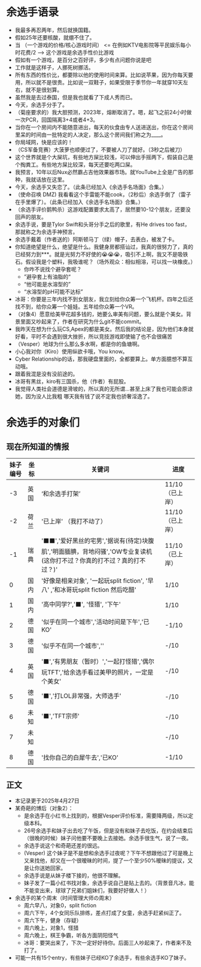# 余选手语录
* 我最多再忍两年，然后就换国籍。 <br />
* 假如25年还要核酸，就绷不住了。 <br />
* 当 （一个游戏的价格/核心游戏时间） <= 在例如KTV电影院等平民娱乐每小时花费/2 --> 这个游戏是余选手性价比游戏 <br />
* 假如有一个游戏，是百分之百好评，多少有点问题你说是吧 <br />
* 工作就是这样子，人挪死树挪活。 <br />
* 所有东西的性价比，都要除以他的使用时间来算。比如说苹果，因为你每天要用，所以就不是很贵。比如说一双鞋子，如果受限于季节你一年就穿10天左右，就不是很划算。 <br />
* 虽然我是去过泰国，但是我也就看了下成人秀而已。 <br />
* 今天，余选手分手了。 <br />
* （菊座要求的）我大胆预测，2023年，熔断取消了。嗯，起飞之前24小时做一次PCR，回国隔离3+4或者4+3。<br />
* 当你在一个房间内不能随意进出，每天的伙食由专人送进送出，你在这个房间里呆的时间由一批特定的人决定，那么这个房间我们称之为____。 <br />
* 你局域网，快是应该的！ <br />
* （CS军备竞赛）大菠萝也顺便过了，不要被人刀了就好。（3秒之后被刀） <br />
* 这个世界就是个大屎坑，有些地方屎比较浅，可以伸出手摇两下，假装自己是个掏粪工。有些地方屎比较深，每天还要吃两口屎。 <br />
* 我预言，10年以后Nux必然霸占吉他效果器市场。就YouTube上全是广告的那种，我就话放在这里。 <br />
* 今天，余选手又失恋了。（此条已经加入《余选手名场面》合集。） <br />
* （使命召唤 DMZ) 我看看这个手雷能不能cook，（2秒后）余选手倒了（雷子在手里爆了）。（此条已经加入《余选手名场面》合集。）<br />
* （余选手评价鹅鸭杀）这游戏配置要求太高了，居然要10-12个朋友，还要没回声的朋友。 <br />
* 余选手说，要是Tylor Swift和头哥分手之后的歌里，有He drives too fast，那就称之为余选手神预言。 <br />
* 余选手戴着（作者送的）阿斯顿马丁（绿）帽子，去表白，被发了卡。 <br />
* 你知道绝望是什么，绝望是什么。我健身房都搭讪过，我真的很努力了，真的已经努力到***。就是光努力不好使的😭😭😭，吸引不上啊，我又不是吸铁石。假设我是个塑料，我吸谁呢？（场外观众：相似相溶，可以找一块橡皮。）
  * 你咋不说找个避孕套呢？
  * ”避孕套上有油脂的“
  * “他可能是水溶型的”
  * “水溶型的pH可能不达标”
* 冰哥：你要是三年内找不到女朋友，我立刻给你众筹一个飞机杯。四年之后还找不到，给你众筹一个娃娃。五年给你众筹一个VR。
* （对象4）愿意给美甲花超多钱的，她要么审美有问题，要么就是个美女。背景里面又吵起来了，作者在研究为什么git不能commit。
* 我昨天在想为什么玩CS,Apex的都是美女。然后我的结论是，因为他们本身就好看，平时不会遇到很大挫折，所以竞技游戏即使输了也不会很痛苦
* （Vesper）地球为什么那么多水啊，都是你的鱼塘啊。
* 小心我对你（Kiro）使用纵欲卡哦，You know。
* Cyber Relationship的话，那我硬盘里面的，全都要算上。单方面臆想不算互动哦。
* 跟着我混是没有没前途的。
* 冰哥有黑丝，kiro有三国杀，他（作者）有屁股。
* 我觉得人类社会道德是滑坡的，所以真的无所谓…甚至上床了我也可能会原谅她，因为没人比我粗
哪天我有钱了说不定我也骄奢淫逸了。

# 余选手的对象们
## 现在所知道的情报
| 妹子编号      | 坐标 | 关键词 | 进度 |
| ----------- | ----------- | ------ | ------ |
| -3 | 英国 | ‘和余选手打架’ | 11/10 （已上岸）|
| -2 | 荷兰 | '已上岸' （我打不动了）| 11/10 （已上岸）|
| -1 | 瑞典 | '⬛⬛','爱好黑丝的宅男','据说有(待定)块腹肌','明面腼腆，背地闷骚','OW专业复读机 (这你打不过？你真的打不过？真的打不过？)'| 11/10 （已上岸） |
| 0 | 国内 | '好像是相亲对象', '一起玩split fiction', '早八' ,'和冰哥玩split fiction 然后吃醋' | 1/10 |
| 1 | 国内 | '高中同学?','⬛', '怪猎', '下午' |  1/10 |
| 2 | 德国 | '似乎在同一个城市','活动时间是下午','已KO'| -1/10 |
| 3 | 德国 | '似乎不在同一个城市',''| -/10 |
| 4 | 英国 | '⬛','有男朋友（暂时）','一起打怪猎',’偶尔玩TFT‘,'给余选手看过美甲的照片，一定是个美女'| -/10 |
| 5 | 德国 | '⬛','打LOL非常强，大师选手'| -/10 |
| 6 | 未知 | '⬛','TFT宗师'| -/10 |
| 7 | 未知 | | -/10 |
| 8 | 德国 | '找你自己的白犀牛去','已KO' | -1/10 |
## 正文
* 本记录更于2025年4月27日 <br />
* 某奇葩的博后（对象2）：
  * 是余选手在小红书上找到的，根据Vesper评价标准，需要降两级，所以定级本科。
  * 26号余选手和妹子出去吃了午饭，但是没有和妹子去吃饭，在约会结束后（很晚的时候）妹子问他要不要晚上去接她。余选手很生气，说了一夜。
  * 余选手说这个和奇葩还差的很远。
  * (Vesper) 这个妹子是不是想和余选手过夜呢？下午不想跟他过了可是晚上又来找他，却又在一个很暧昧的时间，提了一个至少50%暧昧的提议，又是让你送她回家。
  * 余选手说是从妹子楼下接的，他很不理解。
  * 妹子发了一篇小红书找对象，余选手说自己是贴上去的。（背景音凡冰，能不能变出来，球球了兄弟们姐妹们，我要好好做人！）
* 余选手的某个周末（时间管理大师の周末）
  * 周六早八，对象0，split fiction
  * 周六下午，4个女同乐队排练，差点打成了女童，余选手赶紧纠正了。
  * 周六下午，健身（存疑）
  * 周六晚上，对象1，怪猎
  * 周六晚上，棋王争霸，听各方面阴阳怪气
  * 冰哥：要哭出来了，下次一定好好待你。后面三人吵起来了，作者来不及打了。
* 可能一共有15个entry，有些妹子已经KO了余选手，有些余选手KO了妹子。
